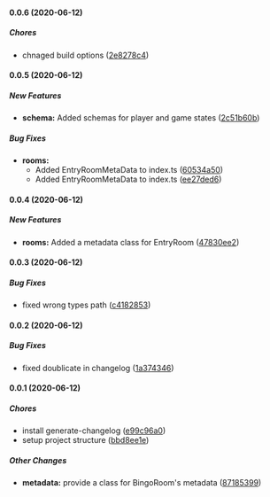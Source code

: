 #### 0.0.6 (2020-06-12)

##### Chores

*  chnaged build options ([2e8278c4](https://github.com/lehmuth/gobingo-library/commit/2e8278c4f6de9f4963a2fd5bb6abe272eb5e22c9))

#### 0.0.5 (2020-06-12)

##### New Features

* **schema:**  Added schemas for player and game states ([2c51b60b](https://github.com/lehmuth/gobingo-library/commit/2c51b60b78d05f463390467a8a988c2220b9b3f4))

##### Bug Fixes

* **rooms:**
  *  Added EntryRoomMetaData to index.ts ([60534a50](https://github.com/lehmuth/gobingo-library/commit/60534a50853a12e174b0014f775ca79cb2461306))
  *  Added EntryRoomMetaData to index.ts ([ee27ded6](https://github.com/lehmuth/gobingo-library/commit/ee27ded6ee94702dca6a30204985800858203c2d))

#### 0.0.4 (2020-06-12)

##### New Features

* **rooms:**  Added a metadata class for EntryRoom ([47830ee2](https://github.com/lehmuth/gobingo-library/commit/47830ee2d0344391179e46d651da856548de4822))

#### 0.0.3 (2020-06-12)

##### Bug Fixes

*  fixed wrong types path ([c4182853](https://github.com/lehmuth/gobingo-library/commit/c41828539d7717f59b6efb6133a861ef93dcb8c7))

#### 0.0.2 (2020-06-12)

##### Bug Fixes

*  fixed doublicate in changelog ([1a374346](https://github.com/lehmuth/gobingo-library/commit/1a374346da0e7fbec7827e3805e52e385594adae))

#### 0.0.1 (2020-06-12)

##### Chores

*  install generate-changelog ([e99c96a0](https://github.com/lehmuth/gobingo-library/commit/e99c96a0e32d5948c708f9776114bf9b38f13f71))
*  setup project structure ([bbd8ee1e](https://github.com/lehmuth/gobingo-library/commit/bbd8ee1e563465cc4ad0aa25f56ff8e8976c990f))

##### Other Changes

* **metadata:**  provide a class for BingoRoom's metadata ([87185399](https://github.com/lehmuth/gobingo-library/commit/8718539938127f748b309bfedd09aa52d2e7e197))
